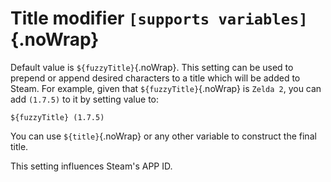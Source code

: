 # Title modifier `[supports variables]`{.noWrap}

Default value is `${fuzzyTitle}`{.noWrap}. This setting can be used to prepend or append desired characters to a title which will be added to Steam. For example, given that `${fuzzyTitle}`{.noWrap} is `Zelda 2`, you can add `(1.7.5)` to it by setting value to:

```
${fuzzyTitle} (1.7.5)
```

You can use `${title}`{.noWrap} or any other variable to construct the final title.

This setting influences Steam's APP ID.
